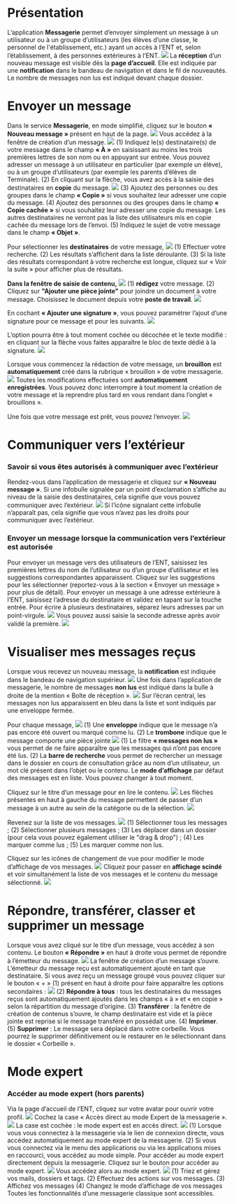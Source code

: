 # Présentation
L’application **Messagerie** permet d’envoyer simplement un message à un utilisateur ou à un groupe d’utilisateurs (les élèves d’une classe, le personnel de l'établissement, etc.) ayant un accès à l’ENT et, selon l’établissement, à des personnes extérieures à l’ENT.
![](.gitbook/assets/000_écran_msg_vierge.png)
La **réception** d’un nouveau message est visible dès la **page d’accueil**. Elle est indiquée par une **notification** dans le bandeau de navigation et dans le fil de nouveautés. Le nombre de messages non lus est indiqué devant chaque dossier.

# Envoyer un message
Dans le service **Messagerie**, en mode simplifié, cliquez sur le bouton **« Nouveau message »** présent en haut de la page.
![](.gitbook/assets/001_nouveau_message.png)
Vous accédez à la fenêtre de création d’un message.
![](.gitbook/assets/002_envoyer_un_message.png)
(1) Indiquez le(s) destinataire(s) de votre message dans le champ **« À »** en saisissant au moins les trois premières lettres de son nom ou en appuyant sur entrée. Vous pouvez adresser un message à un utilisateur en particulier (par exemple un élève), ou à un groupe d’utilisateurs (par exemple les parents d’élèves de Terminale).
(2) En cliquant sur la flèche, vous avez accès à la saisie des destinataires en **copie** du message. 
![](.gitbook/assets/003_envoyer_un_message_déplié.png)
(3) Ajoutez des personnes ou des groupes dans le champ **« Copie »** si vous souhaitez leur adresser une copie du message.
(4) Ajoutez des personnes ou des groupes dans le champ **« Copie cachée »** si vous souhaitez leur adresser une copie du message. Les autres destinataires ne verront pas la liste des utilisateurs mis en copie cachée du message lors de l’envoi. 
(5) Indiquez le sujet de votre message dans le champ **« Objet »**.

Pour sélectionner les **destinataires** de votre message,
![](.gitbook/assets/004_destinataire.png)
(1) Effectuer votre recherche.
(2) Les résultats s’affichent dans la liste déroulante.
(3) Si la liste des résultats correspondant à votre recherche est longue, cliquez sur « Voir la suite » pour afficher plus de résultats. 

**Dans la fenêtre de saisie de contenu,**
![](.gitbook/assets/005_Saisir_message.png)
(1) **rédigez** votre message.
(2) Cliquez sur **"Ajouter une pièce jointe"** pour joindre un document à votre message.
Choisissez le document depuis votre **poste de travail**.
![](.gitbook/assets/006_poste_de_travail.png)

En cochant **« Ajouter une signature »**, vous pouvez paramétrer l’ajout d’une signature pour ce message et pour les suivants.
![](.gitbook/assets/007_ajout_signature.png)

L’option pourra être à tout moment cochée ou décochée et le texte modifié : en cliquant sur la flèche vous faites apparaître le bloc de texte dédié à la signature.
![](.gitbook/assets/008_ajout_signature_déplié.png)

Lorsque vous commencez la rédaction de votre message, un **brouillon** est **automatiquement** créé dans la rubrique « brouillon » de votre messagerie.
![](.gitbook/assets/009_Brouillon.png)
Toutes les modifications effectuées sont **automatiquement enregistrées**. Vous pouvez donc interrompre à tout moment la création de votre message et la reprendre plus tard en vous rendant dans l’onglet « brouillons ».

Une fois que votre message est prêt, vous pouvez l’envoyer.
![](.gitbook/assets/010_envoi.png)

# Communiquer vers l’extérieur
### Savoir si vous êtes autorisés à communiquer avec l’extérieur
Rendez-vous dans l’application de messagerie et cliquez sur **« Nouveau message »**. Si une infobulle signalée par un point d’exclamation s’affiche au niveau de la saisie des destinataires, cela signifie que vous pouvez communiquer avec l’extérieur. 
![](.gitbook/assets/011_verif_msg_exterieur.png)
Si l’icône signalant cette infobulle n’apparaît pas, cela signifie que vous n’avez pas les droits pour communiquer avec l’extérieur. 
### Envoyer un message lorsque la communication vers l’extérieur est autorisée
Pour envoyer un message vers des utilisateurs de l’ENT, saisissez les premières lettres du nom de l’utilisateur ou d’un groupe d’utilisateur et les suggestions correspondantes apparaissent. Cliquez sur les suggestions pour les sélectionner (reportez-vous à la section « Envoyer un message » pour plus de détail).
Pour envoyer un message à une adresse extérieure à l’ENT, saisissez l’adresse du destinataire et validez en tapant sur la touche entrée.
Pour écrire à plusieurs destinataires, séparez leurs adresses par un point-virgule.
![](.gitbook/assets/012_saisie_adresse_exte.png)
Vous pouvez aussi saisie la seconde adresse après avoir validé la première. 
![](.gitbook/assets/013_saisie_adresse_exte2.png)

# Visualiser mes messages reçus
Lorsque vous recevez un nouveau message, la **notification** est indiquée dans le bandeau de navigation supérieur.
![](.gitbook/assets/014_notification_bandeau.png)
Une fois dans l’application de messagerie, le nombre de messages **non lus** est indiqué dans la bulle à droite de la mention « Boîte de réception ».
![](.gitbook/assets/015_boite_reception.png)
Sur l’écran central, les messages non lus apparaissent en bleu dans la liste et sont indiqués par une enveloppe fermée.

Pour chaque message,
![](.gitbook/assets/016_elements_message.png)
(1) Une **enveloppe** indique que le message n’a pas encore été ouvert ou marqué comme lu.
(2) Le **trombone** indique que le message comporte une pièce jointe
![](.gitbook/assets/017_filtre_recherche.png)
(1) Le filtre **« messages non lus »** vous permet de ne faire apparaître que les messages qui n’ont pas encore été lus.
(2) La **barre de recherche** vous permet de rechercher un message dans le dossier en cours de consultation grâce au nom d’un utilisateur, un mot clé présent dans l’objet ou le contenu.
Le **mode d’affichage** par défaut des messages est en liste. Vous pouvez changer à tout moment.

Cliquez sur le titre d’un message pour en lire le contenu.
![](.gitbook/assets/018_ouvrir_message.png)
Les flèches présentes en haut à gauche du message permettent de passer d’un message à un autre au sein de la catégorie ou de la sélection.
![](.gitbook/assets/019_contenu_message.png)

Revenez sur la liste de vos messages.
![](.gitbook/assets/020_selectionner_message.png)
(1) Sélectionner tous les messages ;
(2) Sélectionner plusieurs messages ;
(3) Les déplacer dans un dossier (pour cela vous pouvez également utiliser le "drag & drop") ;
(4) Les marquer comme lus ;
(5) Les marquer comme non lus.

Cliquez sur les icônes de changement de vue pour modifier le mode d’affichage de vos messages.
![](.gitbook/assets/021_changement_vues.png)
Cliquez pour passer en **affichage scindé** et voir simultanément la liste de vos messages et le contenu du message sélectionné. 
![](.gitbook/assets/022_vue_scindée.png)

# Répondre, transférer, classer et supprimer un message
Lorsque vous avez cliqué sur le titre d’un message, vous accédez à son contenu. Le bouton **« Répondre »** en haut à droite vous permet de répondre à l’émetteur du message.
![](.gitbook/assets/023_répondre_message.png)
La fenêtre de création d’un message s’ouvre. L’émetteur du message reçu est automatiquement ajouté en tant que destinataire.
Si vous avez reçu un message groupé vous pouvez cliquer sur le bouton « + » (1) présent en haut à droite pour faire apparaître les options secondaires :
![](.gitbook/assets/024_options_message.png)
(2) **Répondre à tous** : tous les destinataires du messages reçus sont automatiquement ajoutés dans les champs « à » et « en copie » selon la répartition du message d’origine.
(3) **Transférer** : la fenêtre de création de contenus s’ouvre, le champ destinataire est vide et la pièce jointe est reprise si le message transféré en possédait une.
(4) **Imprimer**.
(5) **Supprimer** : Le message sera déplacé dans votre corbeille. Vous pourrez le supprimer définitivement ou le restaurer en le sélectionnant dans le dossier « Corbeille ».

# Mode expert
### Accéder au mode expert (hors parents)
Via la page d’accueil de l’ENT, cliquez sur votre avatar pour ouvrir votre profil.
![](.gitbook/assets/025_accès_profil.png)
Cochez la case « Accès direct au mode Expert de la messagerie ».
![](.gitbook/assets/026_activer_mode_expert.png)
La case est cochée : le mode expert est en accès direct.
![](.gitbook/assets/027_accès_messageries_deux_modes.png)
(1) Lorsque vous vous connectez à la messagerie via le lien de connexion directe, vous accédez automatiquement au mode expert de la messagerie.
(2) Si vous vous connectez via le menu des applications ou via les applications mises en raccourci, vous accédez au mode simple.
Pour accéder au mode expert directement depuis la messagerie. Cliquez sur le bouton pour accéder au mode expert.
![](.gitbook/assets/028_acceder_mode_expert.png)
Vous accédez alors au mode expert.
![](.gitbook/assets/029_mode_expert.png)
(1) Triez et gérez vos mails, dossiers et tags.
(2) Effectuez des actions sur vos messages.
(3) Affichez vos messages
(4) Changez le mode d’affichage de vos messages
Toutes les fonctionnalités d’une messagerie classique sont accessibles. 
